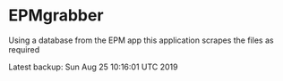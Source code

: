 # EPMgrabber
Using a database from the EPM app this application scrapes the files as required


Latest backup: Sun Aug 25 10:16:01 UTC 2019
